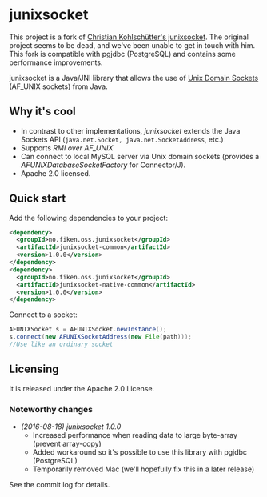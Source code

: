 # junixsocket

This project is a fork of [Christian Kohlschütter's junixsocket](https://github.com/fiken/junixsocket). The original project seems to be dead, and we've been unable to get in touch with him. This fork is compatible with pgjdbc (PostgreSQL) and contains some performance improvements.

junixsocket is a Java/JNI library that allows the use of [Unix Domain Sockets](https://en.wikipedia.org/wiki/Unix_domain_socket) (AF_UNIX sockets) from Java.

## Why it's cool

* In contrast to other implementations, *junixsocket* extends the Java Sockets API (`java.net.Socket, java.net.SocketAddress`, etc.)
* Supports *RMI over AF_UNIX*
* Can connect to local MySQL server via Unix domain sockets (provides a *AFUNIXDatabaseSocketFactory* for Connector/J).
* Apache 2.0 licensed.

## Quick start
Add the following dependencies to your project:
```xml
<dependency>
  <groupId>no.fiken.oss.junixsocket</groupId>
  <artifactId>junixsocket-common</artifactId>
  <version>1.0.0</version>
</dependency>
<dependency>
  <groupId>no.fiken.oss.junixsocket</groupId>
  <artifactId>junixsocket-native-common</artifactId>
  <version>1.0.0</version>
</dependency>
```
Connect to a socket:
```java
AFUNIXSocket s = AFUNIXSocket.newInstance();
s.connect(new AFUNIXSocketAddress(new File(path)));
//Use like an ordinary socket
```

## Licensing

It is released under the Apache 2.0 License.

### Noteworthy changes

  * _(2016-08-18)_ *junixsocket 1.0.0*
    * Increased performance when reading data to large byte-array (prevent array-copy)
    * Added workaround so it's possible to use this library with pgjdbc (PostgreSQL)
    * Temporarily removed Mac  (we'll hopefully fix this in a later release)

See the commit log for details.

